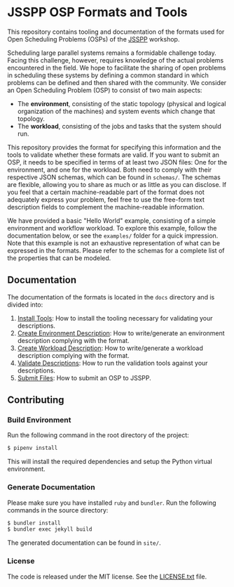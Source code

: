 # JSSPP OSP Formats and Tools
This repository contains tooling and documentation of the formats used for
Open Scheduling Problems (OSPs) of the [JSSPP](http://jsspp.org/index.php?page=cfp) workshop.

Scheduling large parallel systems remains a formidable challenge today. Facing this challenge, however, requires knowledge of the actual problems encountered in the field. We hope to facilitate the sharing of open problems in scheduling these systems by defining a common standard in which problems can be defined and then shared with the community. We consider an Open Scheduling Problem (OSP) to consist of two main aspects:

* The **environment**, consisting of the static topology (physical and logical organization of the machines) and system events which change that topology.
* The **workload**, consisting of the jobs and tasks that the system should run.

This repository provides the format for specifying this information and the tools to validate whether these formats are valid. If you want to submit an OSP, it needs to be specified in terms of at least two JSON files: One for the environment, and one for the workload. Both need to comply with their respective JSON schemas, which can be found in `schemas/`. The schemas are flexible, allowing you to share as much or as little as you can disclose. If you feel that a certain machine-readable part of the format does not adequately express your problem, feel free to use the free-form text description fields to complement the machine-readable information.

We have provided a basic "Hello World" example, consisting of a simple environment and workflow workload. To explore this example, follow the documentation below, or see the `examples/` folder for a quick impression. Note that this example is not an exhaustive representation of what can be expressed in the formats. Please refer to the schemas for a complete list of the properties that can be modeled.

## Documentation
The documentation of the formats is located in the `docs` directory and is divided into:

1. [Install Tools](docs/installation.md): How to install the tooling necessary for validating your descriptions.
2. [Create Environment Description](docs/environment.md): How to write/generate an environment description complying with the format.
3. [Create Workload Description](docs/workload.md): How to write/generate a workload description complying with the format.
4. [Validate Descriptions](docs/validation.md): How to run the validation tools against your descriptions.
5. [Submit Files](docs/submission.md): How to submit an OSP to JSSPP.

## Contributing
### Build Environment
Run the following command in the root directory of the project:
```bash
$ pipenv install
```
This will install the required dependencies and setup the Python virtual environment.

### Generate Documentation
Please make sure you have installed `ruby` and `bundler`. Run the following
commands in the source directory:

```bash
$ bundler install
$ bundler exec jekyll build
```

The generated documentation can be found in `site/`.

### License
The code is released under the MIT license. See the [LICENSE.txt](LICENSE.txt) file.
